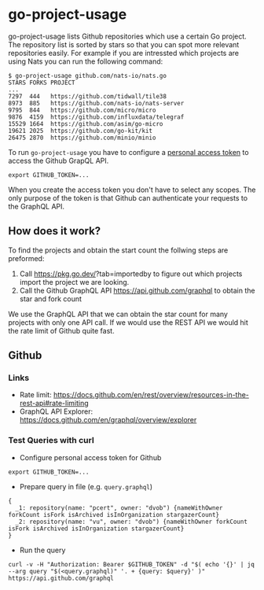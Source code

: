 # go-project-usage
go-project-usage lists Github repositories which use a certain Go project. The repository list is sorted by stars so that you can spot more relevant repositories easily. For example if you are intressted which projects are using Nats you can run the following command:
```
$ go-project-usage github.com/nats-io/nats.go
STARS FORKS PROJECT
...
7297  444   https://github.com/tidwall/tile38
8973  885   https://github.com/nats-io/nats-server
9795  844   https://github.com/micro/micro
9876  4159  https://github.com/influxdata/telegraf
15529 1664  https://github.com/asim/go-micro
19621 2025  https://github.com/go-kit/kit
26475 2870  https://github.com/minio/minio
```

To run `go-project-usage` you have to configure a [personal access token](https://docs.github.com/en/github/authenticating-to-github/creating-a-personal-access-token) to access the Github GrapQL API.
```
export GITHUB_TOKEN=...
```
When you create the access token you don't have to select any scopes. The only purpose of the token is that Github can authenticate your requests to the GraphQL API.

## How does it work?
To find the projects and obtain the start count the follwing steps are preformed:
1. Call https://pkg.go.dev/<PROJECT>?tab=importedby to figure out which projects import the project we are looking.
2. Call the Github GraphQL API https://api.github.com/graphql to obtain the star and fork count

We use the GraphQL API that we can obtain the star count for many projects with only one API call. If we would use the REST API we would hit the rate limit of Github quite fast.

## Github
### Links
* Rate limit: https://docs.github.com/en/rest/overview/resources-in-the-rest-api#rate-limiting
* GraphQL API Explorer: https://docs.github.com/en/graphql/overview/explorer

### Test Queries with curl
* Configure personal access token for Github
```
export GITHUB_TOKEN=...
```
* Prepare query in  file (e.g. `query.graphql`)
```
{
  _1: repository(name: "pcert", owner: "dvob") {nameWithOwner forkCount isFork isArchived isInOrganization stargazerCount}
  _2: repository(name: "vu", owner: "dvob") {nameWithOwner forkCount isFork isArchived isInOrganization stargazerCount}
}
```

* Run the query
```
curl -v -H "Authorization: Bearer $GITHUB_TOKEN" -d "$( echo '{}' | jq --arg query "$(<query.graphql)" '. + {query: $query}' )" https://api.github.com/graphql
```
